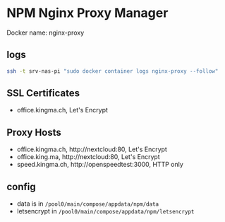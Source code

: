 # NPM Nginx Proxy Manager

Docker name: nginx-proxy

## logs

```sh
ssh -t srv-nas-pi "sudo docker container logs nginx-proxy --follow"
```

## SSL Certificates

- office.kingma.ch, Let's Encrypt

## Proxy Hosts

- office.kingma.ch, http://nextcloud:80, Let's Encrypt
- office.king.ma, http://nextcloud:80, Let's Encrypt
- speed.kingma.ch, http://openspeedtest:3000, HTTP only

## config

- data is in `/pool0/main/compose/appdata/npm/data`
- letsencrypt in `/pool0/main/compose/appdata/npm/letsencrypt`
